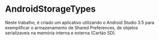 # AndroidStorageTypes
Neste trabalho, é criado um aplicativo utilizando o Android Studio 3.5 para exemplificar o armazenamento de Shared Preferences, de objetos serializaveis na memória interna e externa (Cartão SD).
